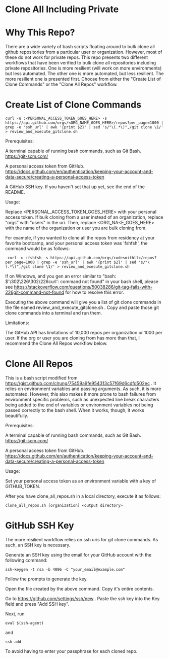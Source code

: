 # Clone All Including Private

# Why This Repo?
There are a wide variety of bash scripts floating around to bulk clone all github repositories from a particular user or organization. However, most of these do not work for private repos. This repo presents two different workflows that have been verified to bulk clone all repositories including private repositories. One is more resilient (will work on more environments) but less automated. The other one is more automated, but less resilient. The more resilient one is presented first. Choose from either the "Create List of Clone Commands" or the "Clone All Repos" workflow.

# Create List of Clone Commands

```
curl -u :<PERSONAL_ACCESS_TOKEN_GOES_HERE> -s https://api.github.com/orgs/<ORG_NAME_GOES_HERE>/repos?per_page=1000 | grep -e 'ssh_url' | awk '{print $2}' | sed 's/"\(.*\)",/git clone \1/' > review_and_execute_gitclone.sh
```

Prerequisites:

A terminal capable of running bash commands, such as Git Bash. https://git-scm.com/

A personal access token from GitHub. https://docs.github.com/en/authentication/keeping-your-account-and-data-secure/creating-a-personal-access-token

A GitHub SSH key. If you haven't set that up yet, see the end of the README.

Usage:

Replace <PERSONAL_ACCESS_TOKEN_GOES_HERE> with your personal access token. If bulk cloning from a user instead of an organization, replace "orgs" with "users" in the uri. Then, replace <ORG_NA<E_GOES_HERE> with the name of the organization or user you are bulk cloning from.

For example, if you wanted to clone all the repos from residency at your favorite bootcamp, and your personal access token was 'fshfsh', the command would be as follows:

```
 curl -u :fshfsh -s https://api.github.com/orgs/codesmithllc/repos?per_page=1000 | grep -e 'ssh_url' | awk '{print $2}' | sed 's/"\(.*\)",/git clone \1/' > review_and_execute_gitclone.sh
```

If on Windows, and you gen an error similar to "bash: $'\302\226\302\226curl': command not found" in your bash shell, please see https://stackoverflow.com/questions/50038286/git-tag-fails-with-226git-command-not-found for how to resolve this error.

Executing the above command will give you a list of git clone commands in the file named review_and_execute_gitclone.sh . Copy and paste those git clone commands into a terminal and run them.

Limitations:

The GitHub API has limitations of 10,000 repos per organization or 1000 per user. If the org or user you are cloning from has more than that, I recommend the Clone All Repos workflow below.

# Clone All Repos
This is a bash script modified from https://gist.github.com/clrung/75459a9fe954313c57f69d6cdfd502ec . It relies on environment variables and passing arguments. As such, it is more automated. However, this also makes it more prone to bash failures from environment specific problems, such as unexpected line break characters being added to the end of variables or environment variables not being passed correctly to the bash shell. When it works, though, it works beautifully.

Prerequisites:

A terminal capable of running bash commands, such as Git Bash. https://git-scm.com/

A personal access token from GitHub. https://docs.github.com/en/authentication/keeping-your-account-and-data-secure/creating-a-personal-access-token

Usage:

Set your personal access token as an environment variable with a key of GITHUB_TOKEN.

After you have clone_all_repos.sh in a local directory, execute it as follows:

```
clone_all_repos.sh [organization] <output directory>
```

# GitHub SSH Key

The more resilient workflow relies on ssh uris for git clone commands. As such, an SSH key is necessary.

Generate an SSH key using the email for your GitHub account with the following command:

```
ssh-keygen -t rsa -b 4096 -C "your_email@example.com"
```

Follow the prompts to generate the key.

Open the file created by the above command. Copy it's entire contents.

Go to https://github.com/settings/ssh/new . Paste the ssh key into the Key field and press "Add SSH key".

Next, run

```
eval $(ssh-agent)
```

and

```
ssh-add
```

To avoid having to enter your passphrase for each cloned repo.



